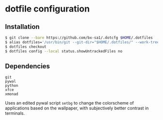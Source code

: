 # dotfile configuration

## Installation
```bash
$ git clone --bare https://github.com/bx-sa1/.dotcfg $HOME/.dotfiles
$ alias dotfiles='/usr/bin/git --git-dir="$HOME/.dotfiles/" --work-tree="$HOME"'
$ dotfiles checkout
$ dotfiles config --local status.showUntrackedFiles no
```

## Dependencies
```
git
pywal
python
xfce
xmonad
```

Uses an edited pywal script `setbg` to change the colorscheme of applications based on the wallpaper, with subjectively better contrast in terminals.
